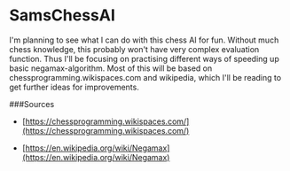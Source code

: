 # SamsChessAI

I'm planning to see what I can do with this chess AI for fun. Without much chess knowledge, this probably won't have very complex evaluation function. Thus I'll be focusing on practising different ways of speeding up basic negamax-algorithm. Most of this will be based on chessprogramming.wikispaces.com and wikipedia, which I'll be reading to get further ideas for improvements.

###Sources

- [https://chessprogramming.wikispaces.com/](https://chessprogramming.wikispaces.com/)

- [https://en.wikipedia.org/wiki/Negamax](https://en.wikipedia.org/wiki/Negamax)
